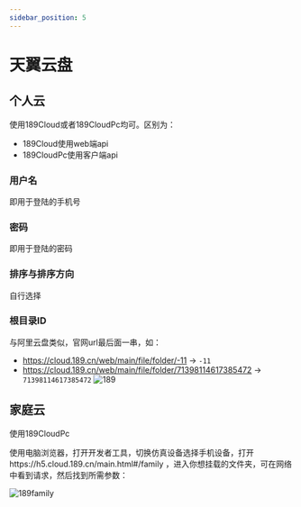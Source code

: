 ```yaml
---
sidebar_position: 5
---
```


# 天翼云盘
## 个人云
使用189Cloud或者189CloudPc均可。区别为：
- 189Cloud使用web端api
- 189CloudPc使用客户端api
  
### 用户名
即用于登陆的手机号
### 密码
即用于登陆的密码
### 排序与排序方向
自行选择
### 根目录ID
与阿里云盘类似，官网url最后面一串，如：
- https://cloud.189.cn/web/main/file/folder/-11 -> `-11`
- https://cloud.189.cn/web/main/file/folder/71398114617385472 -> `71398114617385472`
![189](https://store.heytapimage.com/cdo-portal/feedback/202111/24/1c9594811caad761c038a41c91364964.png)

## 家庭云
使用189CloudPc

使用电脑浏览器，打开开发者工具，切换仿真设备选择手机设备，打开https://h5.cloud.189.cn/main.html#/family ，进入你想挂载的文件夹，可在网络中看到请求，然后找到所需参数：

![189family](/img/driver/189/family.png)